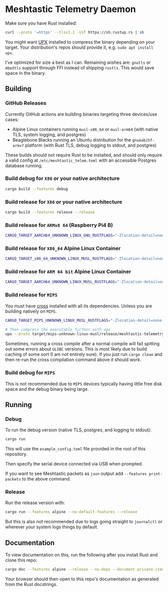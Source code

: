 # Meshtastic Telemetry Daemon

Make sure you have Rust installed:

```sh
curl --proto '=https' --tlsv1.2 -sSf https://sh.rustup.rs | sh
```

You might want [UPX](https://github.com/upx/upx) installed to compress the binary depending on your target. Your distribution's repos should provide it, e.g. `sudo apt install upx`.

I've optimized for size a best as I can. Remaining wishes are: `gnutls` or `mbedtls` support through FFI instead of shipping `rustls`. This would save space in the binary.

## Building

### GitHub Releases

Currently GitHub actions are building binaries targeting three devices/use cases:
* Alpine Linux containers running `musl-x86_64` or `musl-arm64` (with native TLS, system logging, and postgres)
* Beaglebone Blacks running an Ubuntu distribution for the `gnueabihf-armv7` platform (with Rust TLS, debug logging to stdout, and postgres)

These builds should not require Rust to be installed, and should only require a valid config at `/etc/meshtastic_telem.toml` with an accessible Postgres database running.

### Build debug for `X86` or your native architecture

```sh
cargo build --features debug
```

### Build release for `X86` or your native architecture

```sh
cargo build --features release --release
```

### Build release for `ARMv8 64` (Raspberry Pi4 B)

```sh
CARGO_TARGET_AARCH64_UNKNOWN_LINUX_GNU_RUSTFLAGS="-Zlocation-detail=none -Zfmt-debug=none" cross +nightly build --features rustls,postgres,syslog --no-default-features --release --target aarch64-unknown-linux-gnu -Zbuild-std-features=optimize_for_size,panic_immediate_abort
```

### Build release for `X86_64` Alpine Linux Container

```sh
CARGO_TARGET_x86_64_UNKNOWN_LINUX_MUSL_RUSTFLAGS="-Zlocation-detail=none -Zfmt-debug=none" cross +nightly build --features alpine --no-default-features --release --target x86_64-unknown-linux-musl -Zbuild-std-features=optimize_for_size,panic_immediate_abort
```

### Build release for `ARM 64 bit` Alpine Linux Container

```sh
CARGO_TARGET_AARCH64_UNKNOWN_LINUX_MUSL_RUSTFLAGS="-Zlocation-detail=none -Zfmt-debug=none" cross +nightly build --features alpine --no-default-features --release --target aarch64-unknown-linux-musl -Zbuild-std-features=optimize_for_size,panic_immediate_abort
```

### Build release for `MIPS`

You must have [cross](https://github.com/cross-rs/cross?tab=readme-ov-file#dependencies) installed with all its dependencies. Unless you are building natively on `MIPS`.

```sh
CARGO_TARGET_MIPS_UNKNOWN_LINUX_MUSL_RUSTFLAGS="-Zlocation-detail=none -Zfmt-debug=none" cross +nightly build --features rustls,postgres,syslog --no-default-features --release --target mips-unknown-linux-musl -Zbuild-std-features=optimize_for_size,panic_immediate_abort

# Then compress the executable further with upx
upx --brute target/mips-unknown-linux-musl/release/meshtastic-telemetry-daemon-rs
```

Sometimes, running a cross compile after a normal compile will fail spitting out some errors about `GLIBC` versions. This is most likely due to build caching of some sort (I am not entirely sure). If you just run `cargo clean` and then re-run the cross compilation command above it should work.

### Build debug for `MIPS`

This is not recommended due to `MIPS` devices typically having little free disk space and the debug binary being large.

## Running

### Debug

To run the debug version (native TLS, postgres, and logging to stdout):

```sh
cargo run
```

This will use the `example_config.toml` file provided in the root of this repository.

Then specify the serial device connected via USB when prompted.

If you want to see Meshtastic packets as `json` output add `--features print-packets` to the above command.

### Release

Run the release version with:

```sh
cargo run --features alpine --no-default-features --release
```

But this is also not recommended due to logs going straight to `journalctl` or wherever your system logs things by default.

## Documentation

To view documentation on this, run the following after you install Rust and clone this repo:

```sh
cargo doc --features alpine --release --no-deps --document-private-items --open
```

Your browser should then open to this repo's documentation as generated from the Rust docstrings.

